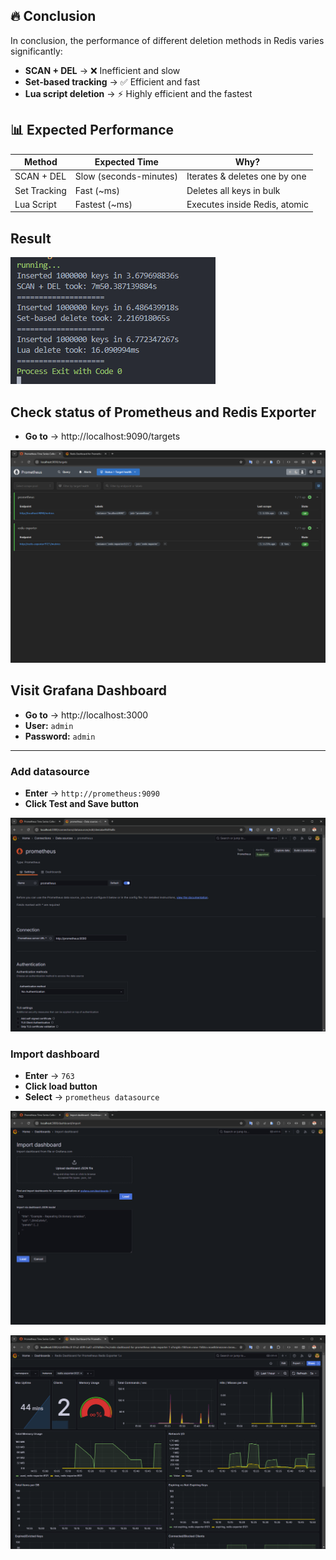 ## 🔥 Conclusion

In conclusion, the performance of different deletion methods in Redis varies significantly:

- **SCAN + DEL** → ❌ Inefficient and slow
- **Set-based tracking** → ✅ Efficient and fast
- **Lua script deletion** → ⚡ Highly efficient and the fastest

## 📊 Expected Performance

| Method       | Expected Time          | Why?                          |
| ------------ | ---------------------- | ----------------------------- |
| SCAN + DEL   | Slow (seconds-minutes) | Iterates & deletes one by one |
| Set Tracking | Fast (~ms)             | Deletes all keys in bulk      |
| Lua Script   | Fastest (~ms)          | Executes inside Redis, atomic |

## Result

![Performance Comparison](./result.png)


## Check status of Prometheus and Redis Exporter

- **Go to** → http://localhost:9090/targets

![Prometheus](./Prometheus.png)

## Visit Grafana Dashboard

- **Go to** → http://localhost:3000
- **User:** `admin`
- **Password:** `admin`

--- 

### Add datasource

- **Enter** → `http://prometheus:9090`
- **Click Test and Save button**

![Add datasource](./setup-prometheus.png)

### Import dashboard

- **Enter** → `763`
- **Click load button**
- **Select** → `prometheus datasource`

![Import dashboard](./import%20dashboard.png)

![Grafana](./Grafana.png)